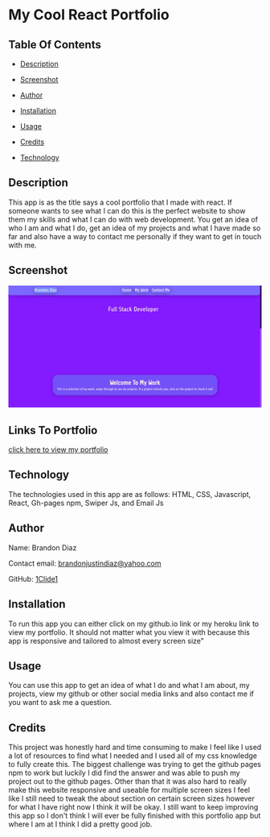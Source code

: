 # My Cool React Portfolio

## Table Of Contents

- [Description](#Description)

- [Screenshot](#Screenshot)
- [Author](#Author)
- [Installation](#Installation)
- [Usage](#Usage)
- [Credits](#Credits)
- [Technology](#Technology)

## Description

This app is as the title says a cool portfolio that I made with react. If someone wants to see what I can do this is the perfect website to show them my skills and what I can do with web development. You get an idea of who I am and what I do, get an idea of my projects and what I have made so far and also have a way to contact me personally if they want to get in touch with me.

## Screenshot

![webiste screenshot](/images/site.png?raw=true "website screenshot")

## Links To Portfolio

[click here to view my portfolio](https://1clide1.github.io/My-react-port/)

## Technology

The technologies used in this app are as follows: HTML, CSS, Javascript, React, Gh-pages npm, Swiper Js, and Email Js

## Author

Name: Brandon Diaz

Contact email: brandonjustindiaz@yahoo.com

GitHub: [1Clide1](https://github.com/1Clide1)

## Installation

To run this app you can either click on my github.io link or my heroku link to view my portfolio. It should not matter what you view it with because this app is responsive and tailored to almost every screen size"

## Usage

You can use this app to get an idea of what I do and what I am about, my projects, view my github or other social media links and also contact me if you want to ask me a question.

## Credits

This project was honestly hard and time consuming to make I feel like I used a lot of resources to find what I needed and I used all of my css knowledge to fully create this. The biggest challenge was trying to get the github pages npm to work but luckily I did find the answer and was able to push my project out to the github pages. Other than that it was also hard to really make this website responsive and useable for multiple screen sizes I feel like I still need to tweak the about section on certain screen sizes however for what I have right now I think it will be okay. I still want to keep improving this app so I don't think I will ever be fully finished with this portfolio app but where I am at I think I did a pretty good job.
